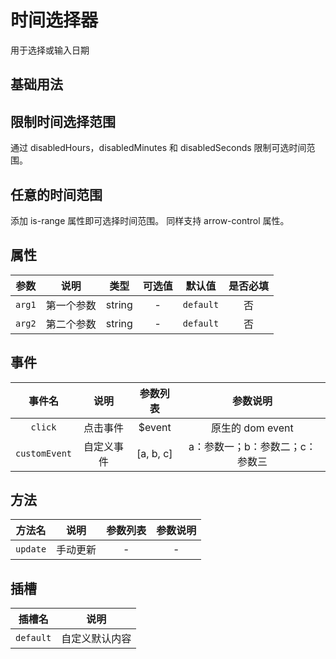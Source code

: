 <!-- 加载 demo 组件 start -->
<script setup>
import demo from './demo.vue'
import demo2 from './demo2.vue'
import demo3 from './demo3.vue'
</script>
<!-- 加载 demo 组件 end -->

<!-- 正文开始 -->

# 时间选择器

用于选择或输入日期

## 基础用法

<demo-preview comp-name="TimePicker" demo-name="demo">
  <demo />
</demo-preview>

## 限制时间选择范围

通过 disabledHours，disabledMinutes 和 disabledSeconds 限制可选时间范围。

<demo-preview comp-name="TimePicker" demo-name="demo2">
  <demo2 />
</demo-preview>

## 任意的时间范围

添加 is-range 属性即可选择时间范围。 同样支持 arrow-control 属性。

<demo-preview comp-name="TimePicker" demo-name="demo3">
  <demo3 />
</demo-preview>

## 属性

|  参数  |    说明    |  类型  | 可选值 |  默认值   | 是否必填 |
| :----: | :--------: | :----: | :----: | :-------: | :------: |
| `arg1` | 第一个参数 | string |   -    | `default` |    否    |
| `arg2` | 第二个参数 | string |   -    | `default` |    否    |

## 事件

|    事件名     |    说明    | 参数列表  |            参数说明             |
| :-----------: | :--------: | :-------: | :-----------------------------: |
|    `click`    |  点击事件  |  $event   |        原生的 dom event         |
| `customEvent` | 自定义事件 | [a, b, c] | a：参数一；b：参数二；c：参数三 |

## 方法

|  方法名  |   说明   | 参数列表 | 参数说明 |
| :------: | :------: | :------: | :------: |
| `update` | 手动更新 |    -     |    -     |

## 插槽

|  插槽名   |      说明      |
| :-------: | :------------: |
| `default` | 自定义默认内容 |
